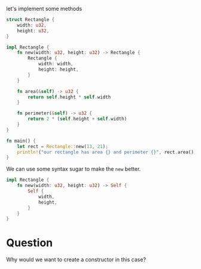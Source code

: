 let's implement some methods

```rust
struct Rectangle {
    width: u32,
    height: u32,
}

impl Rectangle {
    fn new(width: u32, height: u32) -> Rectangle {
        Rectangle {
            width: width,
            height: height,
        }
    }

    fn area(&self) -> u32 {
        return self.height * self.width
    }

    fn perimeter(&self) -> u32 {
        return 2 * (self.height + self.width)
    }
}

fn main() {
    let rect = Rectangle::new(13, 21);
    println!("our rectangle has area {} and perimeter {}", rect.area(), rect.perimeter())
}
```

We can use some syntax sugar to make the `new` better.

```rust
impl Rectangle {
    fn new(width: u32, height: u32) -> Self {
        Self {
            width,
            height,
        }
    }
}
```

# Question
Why would we want to create a constructor in this case?